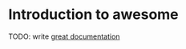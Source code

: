 # Introduction to awesome

TODO: write [great documentation](http://jacobian.org/writing/what-to-write/)
